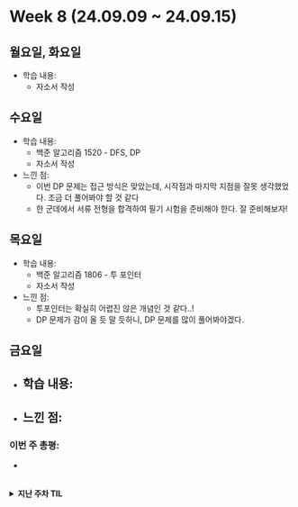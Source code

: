 # Week 8 (24.09.09 ~ 24.09.15)

## 월요일, 화요일
- 학습 내용:
  - 자소서 작성

## 수요일
- 학습 내용:
  - 백준 알고리즘 1520 - DFS, DP
  - 자소서 작성
- 느낀 점:
  - 이번 DP 문제는 접근 방식은 맞았는데, 시작점과 마지막 지점을 잘못 생각했었다. 조금 더 풀어봐야 할 것 같다
  - 한 군데에서 서류 전형을 합격하여 필기 시험을 준비해야 한다. 잘 준비해보자!

## 목요일
- 학습 내용:
  - 백준 알고리즘 1806 - 투 포인터
  - 자소서 작성
- 느낀 점:
  - 투포인터는 확실히 어렵진 않은 개념인 것 같다..!
  - DP 문제가 감이 올 듯 말 듯하니, DP 문제를 많이 풀어봐야겠다.

## 금요일
- 학습 내용:
  - 
- 느낀 점:
  - 

### 이번 주 총평:
- 

<br>

<details markdown="1">
  <summary><b>지난 주차 TIL</b></summary>

# Week 7 (24.09.02 ~ 24.09.08)

## 월요일
- 학습 내용:
  - 알고리즘 스터디
  - 취업 공고 정리
- 느낀 점:
  - DP 문제를 풀 땐 1차원, 2차원을 사용할 수 있다는 것을 항상 염두에 두고 해야겠다.
  - 오늘은 자바 공부를 하지 못했는데, 내일은 배열과 메서드에 대해 공부할 것이다.

## 화요일
- 학습 내용:
  - 백준 알고리즘 16197 - BFS
  - Java - 배열
- 느낀 점:
  - visited도 단순하게 특정 값을 방문했는지를 넘어서, set 형태로 만들고 어떤 짝이 있는지 확인하는 방식으로 사용하는 법을 배웠다.
  - Java 배열을 배웠다. 그 자체로 어렵진 않은데 확실히 익숙해지는 거 자체에 시간이 좀 걸릴 것 같다.

## 수요일
- 학습 내용:
  - 취업 사진 촬영
  - 지원서 작성
- 느낀 점:
  - 추석이 있는 주에 마감되는 공고가 많아 그때까지는 지원서 작성에 몰두할 예정이다.

## 목요일
- 학습 내용:
  - 백준 알고리즘 2580 - 백트래킹, DFS
  - 소프티어 10차시 응시
  - 자소서 작성
- 느낀 점:
  - 백준 문제를 풀면서 논리는 맞았는데 조건 하나를 확인하지 않고 풀어서 처음에 해결하지 못했다.
  - 이런 일이 없도록 아는 내용이어도 조건을 꼼꼼히 읽는 습관을 길러야겠다.
  - 소프티어 문제를 보아하니 이분탐색, dfs 등을 활용하는 문제들이 나왔다. 하지만 기본적인 알고리즘을 복잡하게 활용하는 문제였다. 알고리즘 자체가 어렵고 생소하지 않아도 문제가 어려울 수 있다는 것을 깨달았다..!

## 금요일
- 학습 내용:
  - 백준 알고리즘 16234 - DFS, 시뮬레이션
  - 자소서 작성
- 느낀 점:
  - 이 문제는 한 번에 풀었다! 골드 4의 문제인데, 막힘 없이 풀었다는 사실에 실력이 늘고 있음을 체감할 수 있었다. 더 열심히 해야겠다!

### 이번 주 총평:
- 추석이 있는 주에 마감하는 공고가 많으니 집중해서 최대한 많이 지원할 예정이다.
- 이번 주에는 지원서를 쓴다고 Java 공부를 많이 하지 못한 것 같다. 틈틈히 알고리즘과 CS, Java 공부를 병행할 수 있도록 노력할 것이다.

# Week 6 (24.08.26 ~ 24.09.01)

## 월요일
- 학습 내용:
  - 알고리즘 스터디
  - 자소서 작성
- 느낀 점:
  - 큐와 bfs의 기본기를 알아보는 문제에 대한 코드 리뷰를 할 때, 사람들마다 다양한 방법을 사용했다는 걸 알았다.
  - 간결하고 빠르지만 복잡한 방법, 속도는 좀 더 걸리지만 직관적인 방법 등 다양한 방법이 있는 것 같다
  - 상황에 따라 시간복잡도를 고려하여 적절한 방법을 선택하는 연습을 해야할 것 같다.

## 화요일
- 학습 내용:
  - 백준 알고리즘 2302 - DP
  - Java 기초
- 느낀 점:
  - 어려운 문제는 아니었지만, 지난 번의 경험 덕분에 DP를 떠올리고 활용하는 스킬이 생긴 것 같다
  - 앞으로 개발 역량을 확장하기 위해 java를 배워야겠다고 생각했다. 취업 전에 마스터하는 무리한 목표보다는 문법과 자료구조를 구현하는 1차적인 목표를 세웠다.
  - 세팅을 마쳤고 기본적으로 어떻게 자바 프로그램이 작동하는지에 대해 익혔다.
  - 정처기에서만 배웠던 내용을 실습을 통해 기초를 다질 것이다.

## 수요일
- 학습 내용:
  - 백준 알고리즘 14226 - DP, BFS
  - Java - 변수
  - 자소서 작성
- 느낀 점:
  - 알고리즘 문제는 BFS와 DP를 활용하는 문제였다. 기본적인 내용에 응용을 더하는 좋은 문제였다. 다양한 방법을 빠르게 시도해보는 연습이 더 필요할 것 같다.
  - Java의 변수와 자료형에 대해 배웠다. 정보처리기사를 통해 기본 지식은 갖추고 있었지만 역시 코딩은 손으로 배워야 한다. 변수에 대해 배우면서 파이썬과는 다르게 직접 지정해줘야 하는 package 선언, class와 main 함수 선언 등 늘 해줘야 하는 것들에 익숙해지려 한다.

## 목요일
- 학습 내용:
  - Java - 연산자, 조건문
  - 백준 알고리즘 17281 - 브루트포스, 구현
- 느낀 점:
  - Python과 비슷하면서도 다른 점이 많은 것 같다.
  - 정보처리기사를 공부하며 switch문에 대해 접하긴 했지만, Java 14 이후의 새로운 switch문은 처음 접해봤다.
  - 빠르게 다음 것을 배우면서 이번에 배운 부분을 활용하면 될 것 같다. 아직까지는 크게 어려움이 없다.
  - 최근에 리스트를 많이 활용하다보니, 단순히 변수로 해결할 수 있는 부분을 리스트를 사용하려 했다. 열린 마인드!

## 금요일
- 학습 내용:
  - Java - 반복문, 스코프, 형 변환
- 느낀 점:
  - 아무래도 여러 프로그래밍 언어의 공통적인 부분인 만큼 얼른 하고 넘어가고 싶다.
  - 빠르게 하는 와중에도 혹시 사소한 차이나, 내가 했던 Python에는 없던 기능이나 주의할 점이 있는지 확인하면서 하고 있다.
  - 얼른 정처기와 CS 공부를 하며 배웠던 내용까지 다뤄보고 싶다.

### 이번 주 총평:
- 이번 주는 매주 하던 알고리즘에 Java 공부까지 했다.
- 새로운 공부를 시작하는 마음에 열심히 했다.
- 앞으로도 이 마음을 이어가자!

# Week 5 (24.08.19 ~ 24.08.25)

## 월요일
- 학습 내용:
  - CS 블로그 정리: OS(메모리)
- 느낀 점:
  - 메모리 계층과 메모리 관리에 대해 블로그에 내용을 정리하였다.
  - 아무래도 책 내용이 요약본 느낌이다 보니, 내용을 정리하면서 상세한 부분에 대해 직접 알아보며 더욱 공부가 되는 것 같다.
  - 예를 들면 가상 메모리는 페이지 테이블로 관리가 된다고 하는데, 그 페이지 테이블은 어디에 위치하는지 궁금해서 알아보니 RAM에 저장된다는 내용을 알게 되었다.
  - 오후에는 알고리즘 스터디를 통해 코드리뷰를 진행하고, 메모리 할당과 페이지 교체 알고리즘까지 정리할 예정이다.

## 수요일
- 학습 내용:
  - CS 정리(네트워크)
- 느낀 점:
  - TCP/IP 4계층 모델에 대해 공부했다.
  - 특히 TCP 방식과 UDP 방식의 차이점을 활용하여, 어떤 기술에 사용되는지를 알아보았다.
  - 역시 네트워크 부분은 쉽지 않다. 더욱 열심히 해야겠다.

## 목요일
- 학습 내용:
  - 백준 알고리즘 1083 - 그리디
- 느낀 점:
  - 이번 그리디 문제 자체는 어렵지 않았는데, 문제 자체의 설명이 부족해서 이해하는 데에 어려움을 겪었다.
  - 그래도 이제 원하는 내용을 구현하는 힘은 어느정도 길러진 것이 느껴진다.

## 금요일
- 학습 내용:
  - 백준 알고리즘 1717 - 유니온 파인드
- 느낀 점:
  - 오랜만에 서로소 집합(union find) 문제를 풀었다.
  - find-set 재귀함수를 만드는 과정에서, 단순하게만 생각했더니 최종 결과를 return 하는 부분을 작성하지 않아서 None 값이 반환되는 경우가 있었다.
  - 이번 기회를 통해 union find에 대해 복습하며 더 확실히 기억할 수 있는 계기가 되었다.

### 이번 주 총평:
- 알고리즘 문제와 CS 공부를 했다.
- 확실히 알고리즘 실력이 탄탄해지고 있음을 느끼고 있다.
- CS 지식도 앞으로는 점점 실습을 병행하여 더욱 와닿는 이해를 할 수 있도록 해야겠다.

# Week 4 (24.08.12 ~ 24.08.18)

## 월요일
- 학습 내용:
  - 알고리즘 스터디 + 틀린 문제(백준1623) 복습
- 느낀 점:
  - DP 문제의 top-down 방식에 대해 스스로 코드를 짤 수 있는 힘이 생긴 것 같다
  - 이제 DP 배열을 어떻게 사용하는지, 문제마다 알맞는 방법을 떠올리는 연습을 더 하면 DP도 정복할 수 있을 것 같다!

## 화~목요일
- 학습 내용: _허리 회복으로 불참_
- 느낀 점:

## 금요일
- 학습 내용:
  - 백준 알고리즘 11047 - 그리디
- 느낀 점:
  - 오래는 아니지만 않을 수 있게 되어 알고리즘 문제를 풀었다.
  - 그리디 문제를 풀었는데 생각보다 쉬웠었다.
  - 그리디 문제는 '모 아니면 도' 같은 느낌이 든다.
  - 앞으로 다양한 그리디 문제를 더 풀 것이다.

### 이번 주 총평:
- 이제 허리도 점점 낫고 있어서, 주말동안은 알고리즘 문제를 풀 예정이다.
- CS 스터디를 위한 공부와 정리도 이어갈 것이다.

# Week 3 (24.08.05 ~ 24.08.11)

## 월요일
- 학습 내용:
  - 알고리즘 스터디, WSL로 우분투 환경 세팅
- 느낀 점:
  - 확실히 dp 문제를 많이 풀어봐야 할 것 같다고 느꼈다.
  - 그리고 docker, airflow 등을 활용해보고 싶어 알아보니, 리눅스 환경에서 작업을 해야 해서 WSL과 리눅스를 설치하고 상태를 확인하는 법에 대해 실습하고 블로그에 정리하였다.
  - 앞으로 다양한 프레임워크를 활용해볼 생각에 기대가 된다...!

## 화요일
- 학습 내용:
  - CS: 디자인 패턴 중 싱글톤 패턴과 DI(의존성 주입)
- 느낀 점:
  - 일단 해당 내용을 조사하다 느낀 점이 하나 있다.
  - Django로 백엔드 개발을 배웠었는데, 처음 배울 땐 디자인 패턴 중 MTV만 들어봤었다.
  - 하지만 Spring을 배울 땐 DI 같은 개념들을 배우면서 프레임워크를 사용한다는 것을 알았다.
  - 싱글톤 패턴과 DI의 예시를 찾아보며 공부하는 데 Java 예시가 좀 많았다.
  - 하지만 정처기를 준비하면서 형성한 Java 기본 덕분에 이해할 수 있어서 도움이 되는 것을 체감했다!
  - 그리고 주 언어인 Python으로도 예시를 만들어보며 이해하는 데 더욱 도움이 될 수 있도록 해보니 확실히 좋았다.

## 수요일
- 학습 내용:
  - 백준 알고리즘 1080(그리디)
  - EC2 인스턴스 생성
- 느낀 점:
  - 그리디 알고리즘은 그냥 매 순간 문제를 해결하는 방식이라, 문제마다 적절한 방법을 생각해야 하는 것이 어려운 것 같다
  - AWS EC2 인스턴스를 생성하려 했는데, 어떤 문제인지 계정이 막혀있어 인스턴스 생성에 실패하였다. 관련 문의를 넣었고, 답변이 오고 해결이 되면 이어서 해볼 것이다.
    - 이전에 access key가 노출된 적이 있었다. 그때 당시 조치를 해놨지만 키를 삭제하지는 않았었고 그게 문제가 됐었다. 키를 삭제하여 자동으로 복구되었다.
  - 그래도 생성을 위해 이것저것 알아보며 AWS에서 어떤 기능을 제공하는지 알게 되었다.
    - ex) 보안이나 자격에 관해 굉장히 많은 권한을 설정할 수 있는 등

## 목~금요일
- 학습 내용: _허리를 다쳐 병원 진료 및 회복으로 인한 불참_
- 느낀 점:

### 이번 주 총평:
- 수요일 밤에 운동을 하다 허리를 다쳐서 목요일, 금요일에 아무것도 하지 못했다.
- 목요일에 참여했어야 할 CS 스터디도 참여하지 못했다.
- 현재(토요일 밤) 허리 상태가 좀 괜찮아져 앉을 수 있게 되었다.
- 우선 밀린 일을 확인하고 처리해야겠다.
  1. CS 스터디에서 진행되었던 내용을 살펴보고 정리할 것이다.
  2. 알고리즘 문제도 풀 예정이다.

# Week 2 (24.07.29 ~ 24.08.04)

## 월요일
- 학습 내용:
  - 알고리즘(백준 2109, 11053)
- 느낀 점:
  - 아직 dp와 그리디에 대해 잘 모르는 것 같다.
  - 이제 dfs/bfs나 다익스트라 문제는 꽤나 익숙해졌는데, 코테에서 그래도 몇번 접해본 것 같은 그리디, dp 문제를 좀 더 많이 풀어봐야할 것 같다.
  - 오후에는 지난 주 정처기와 예비군으로 미뤘던 CS 공부를 할 예정이다.

## 화요일
- 학습 내용: _점심 일정으로 인한 불참_
- 느낀 점:
  - 늦잠을 잔 데다 점심에 있는 일정 때문에 오전 공부를 하지 못했다.
  - 이런 일이 있지 않도록 긴장해야겠다.

## 수요일
- 학습 내용:
  - 메모리(오전)
  - 프로세스/스레드, CPU 스케쥴링 알고리즘(오후)
- 느낀 점:
  - 오전에는 예비군 등 때문에 지난 주에 공부하지 못했던 메모리 부분을 공부했다
  - 메모리에서 캐시 부분이 있었는데, 흔히 사용하던 캐시라는 용어와의 차이가 궁금했고, 찾아보니 SW 캐시와 HW 캐시가 나눠져있었다.
  - CPU안에도 여러 구성이 있고, CPU 캐시 등 관련 부품도 있는 등, 컴퓨터 자체가 워낙 복잡하다 보니, 공부할 내용이 많은 것 같다.
  - 그리고 메모리의 작동 원리나 과정에 관련해서는 가상 메모리의 개념이 빠질 수 없는 것 같다.
  - 그와 관련된 공간 스왑, 페이지 폴트, 페이지 교체 알고리즘 등에 대해 깊은 공부를 해야 할 것 같다고 생각했다.

## 목요일
- 학습 내용:
  - 오전: 병원
  - 오후: CS 스터디 - 어제 공부한 메모리, 프로세스와 스레드, CPU 스케쥴링 알고리즘에 대해 공부하고 궁금한 점 공유
- 느낀 점:
  - 그저 HW/SW로 나눠서 각 부품이나 구성 요소가 하는 일을 사전적으로 외우는 것보다는 일반적인 여러 상황이나 특정한 상황에서 각 요소들이 어떤 상호작용을 하는지 흐름을 익히는 것이 중요한 것 같다.
  - 공부하고 있는 CS책을 이제 전체적으로 한 번 봤기 때문에, 1장으로 돌아가서 알고 있는 내용은 복습을 하고, 공부하면서 추가로 알게된 몰랐던 것들을 하나씩 세세하게 공부해볼 예정이다.

## 금요일
- 학습 내용:
  - 백준 1068(트리 문제)
  - 백준 3273(투 포인터)
- 느낀 점:
  - 한참 코딩테스트에 많이 나온다는 bfs/dfs 위주로 문제를 많이 풀다가 1068은 트리 관련 내용도 꼭 복습을 해야겠다고 생각해서 냈던 문제였다. 트리 문제는 아직도 "인덱스-값"을 "부모-자식"으로 사용할 때와 그 반대로 사용할 때를 잘 구분하지 못하는 것 같다. 하지만 상황에 따라서 필요한 게 무엇인지에 따라 알맞은 방법을 사용하면 된다고 느꼈다. 이번 문제는 인접리스트를 만들듯이 만들어서 사용해보았다.
  - 투 포인터는 SSAFY에서 배우지는 않았던 개념인데 예전에 코딩테스트였나 역량평가 시험에서 나왔던 개념이었어서 그때 이후로 알게 된 개념이다. 개념 자체는 어렵지 않아서 약간의 고민 후 풀 수 있었다.

### 이번 주 총평:
- 지난 주보다 아침에 일어나는 것이 조금 더 습관이 들었다.
- 알고리즘 스터디는 해오던 거라 어느 정도 성과도 있고 하다.
- 하지만 CS 스터디가 시작한지 얼마 되지 않았고, 진행 방식에 대해서도 다양한 방법을 시도해보고 있다. 정착하기까지 시간이 조금 걸릴 순 있을 것 같지만, 그래도 확실히 전체적으로 한 번 훑고 나니, 큰 흐름이 전보다는 이해가 조금씩 되고 있다.

# Week 1 (24.07.22 ~ 24.07.26)

## 월요일
- 학습 내용:
  - 정처기 기출 1회(45점) - 리눅스 명령어 `chmod`와 `SQL 관계 연산자의 기호`가 가장 기억에 남음
- 느낀 점:
  - C언어, Java의 기초 문법을 학습하고 처음 기출 문제를 풀어봤다. 아직은 헷갈리는 문법도 있고, 그 외 부분에서도 모르는 개념과 헷갈리는 개념들이 있었다.

## 화요일
- 학습 내용:
  - 정처기 기출 2회(50점) - 확실히 C언어가 사소하게는 줄바꿈, `break`까지도 직접 설정해줘야 하는 부분이 많다는 것을 느낌
  - 정처기 기출 3회(50점) - 오버로딩에 대한 개념을 알면서도 문제 속에서 확실하게 구분 짓는 연습이 필요할 것 같음, 디자인 패턴에 대해 확실히 알아야 할 듯
- 느낀 점:
  - 오전에 2회분을 풀고자 했지만, 아직 프로그래밍 언어 외의 개념 부분에서 많이 부족함을 느낀다. 오답 노트를 하는 과정에서 보기들에 대해 하나씩 찾아보며 공부하고자 했다. 개념이든 프로그래밍 언어든 문제를 많이 풀고 익숙해져야 할 것 같다. 예비군 가서 시간이 남을 때, 개념 공부를 해야 할 것 같다.
  - 오후에 1회분을 추가로 풀었다. 서서히 감이 잡히기 시작했다. 아쉽게 틀리는 문제들이 없도록 해야겠다.

## 수요일
- 학습 내용: _예비군 훈련으로 인한 불참_
- 느낀 점:

## 목요일
- 학습 내용: _예비군 훈련으로 인한 불참_
- 느낀 점:

## 금요일
- 학습 내용: _예비군 훈련으로 인한 불참_
- 느낀 점:

### 이번 주 총평:
- 아침에 일어나서 할 무언가가 있다는 것 자체만으로도 동기부여가 됐다.
- 예비군 갔다가 돌아온 토요일에도 정처기 실기 공부를 이어서 했다. 일요일에 본 시험도 덕분에 괜찮게 본 것 같았다.
- 다음 주도 이 기조를 이어갈 수 있도록 해야겠다.

</details>